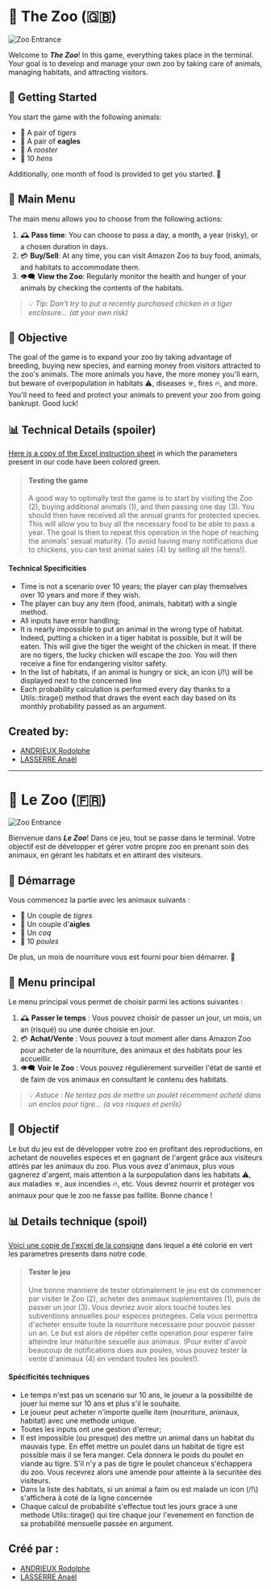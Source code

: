 # 🐯 The Zoo (🇬🇧)

![Zoo Entrance](https://cdn-icons-png.flaticon.com/512/2093/2093797.png)

Welcome to __*The Zoo*__! In this game, everything takes place in the terminal. Your goal is to develop and manage your own zoo by taking care of animals, managing habitats, and attracting visitors.

## 🚀 Getting Started

You start the game with the following animals:

- 🐯 A pair of *tigers*
- 🦅 A pair of __eagles__
- 🐓 A _rooster_
- 🐔 10 *hens*

Additionally, one month of food is provided to get you started. 🍖

## 📖 Main Menu

The main menu allows you to choose from the following actions:

1. 🕰️ **Pass time**: You can choose to pass a day, a month, a year (risky), or a chosen duration in days.
2. 💳 **Buy/Sell**: At any time, you can visit Amazon Zoo to buy food, animals, and habitats to accommodate them.
3. 👁️‍🗨️ **View the Zoo**: Regularly monitor the health and hunger of your animals by checking the contents of the habitats.

> 💡 *Tip: Don't try to put a recently purchased chicken in a tiger enclosure... (at your own risk)*

## 🎯 Objective

The goal of the game is to expand your zoo by taking advantage of breeding, buying new species, and earning money from visitors attracted to the zoo's animals. The more animals you have, the more money you'll earn, but beware of overpopulation in habitats ⚠️, diseases ☣️, fires 🔥, and more. You'll need to feed and protect your animals to prevent your zoo from going bankrupt. Good luck!

## 📊 Technical Details (spoiler)

[Here is a copy of the Excel instruction sheet](https://docs.google.com/spreadsheets/d/1MjxqtMzeRHTIvxKP_Xu-opLi2-lufaPF5iwtXDAlAe8/edit?usp=sharing) in which the parameters present in our code have been colored green.

>#### Testing the game
>A good way to optimally test the game is to start by visiting the Zoo (2), buying additional animals (1), and then passing one day (3). You should then have received all the annual grants for protected species. This will allow you to buy all the necessary food to be able to pass a year. The goal is then to repeat this operation in the hope of reaching the animals' sexual maturity. (To avoid having many notifications due to chickens, you can test animal sales (4) by selling all the hens!).

#### Technical Specificities

- Time is not a scenario over 10 years; the player can play themselves over 10 years and more if they wish.
- The player can buy any item (food, animals, habitat) with a single method.
- All inputs have error handling;
- It is nearly impossible to put an animal in the wrong type of habitat. Indeed, putting a chicken in a tiger habitat is possible, but it will be eaten. This will give the tiger the weight of the chicken in meat. If there are no tigers, the lucky chicken will escape the zoo. You will then receive a fine for endangering visitor safety.
- In the list of habitats, if an animal is hungry or sick, an icon (/!\\) will be displayed next to the concerned line
- Each probability calculation is performed every day thanks to a Utils::tirage() method that draws the event each day based on its monthly probability passed as an argument.

## Created by:

- [ANDRIEUX Rodolphe](https://github.com/RodolpheANDRIEUX)
- [LASSERRE Anaël]()

---
# 🐯 Le Zoo (🇫🇷)

![Zoo Entrance](https://cdn-icons-png.flaticon.com/512/2093/2093797.png)

Bienvenue dans __*Le Zoo*__! Dans ce jeu, tout se passe dans le terminal. Votre objectif est de développer et gérer votre propre zoo en prenant soin des animaux, en gérant les habitats et en attirant des visiteurs.

## 🚀 Démarrage

Vous commencez la partie avec les animaux suivants :

- 🐯 Un couple de *tigres*
- 🦅 Un couple d'__aigles__
- 🐓 Un _coq_
- 🐔 10 *poules*

De plus, un mois de nourriture vous est fourni pour bien démarrer. 🍖

## 📖 Menu principal

Le menu principal vous permet de choisir parmi les actions suivantes :

1. 🕰️ **Passer le temps** : Vous pouvez choisir de passer un jour, un mois, un an (risqué) ou une durée choisie en jour.
2. 💳 **Achat/Vente** : Vous pouvez à tout moment aller dans Amazon Zoo pour acheter de la nourriture, des animaux et des habitats pour les accueillir.
3. 👁️‍🗨️ **Voir le Zoo** : Vous pouvez régulièrement surveiller l'état de santé et de faim de vos animaux en consultant le contenu des habitats.

> 💡 *Astuce : Ne tentez pas de mettre un poulet récemment acheté dans un enclos pour tigre... (a vos risques et perils)*

## 🎯 Objectif

Le but du jeu est de développer votre zoo en profitant des reproductions, en achetant de nouvelles espèces et en gagnant de l'argent grâce aux visiteurs attirés par les animaux du zoo. Plus vous avez d'animaux, plus vous gagnerez d'argent, mais attention à la surpopulation dans les habitats ⚠️, aux maladies ☣️, aux incendies 🔥, etc. Vous devrez nourrir et protéger vos animaux pour que le zoo ne fasse pas faillite. Bonne chance !

## 📊 Details technique (spoil)

[Voici une copie de l'excel de la consigne](https://docs.google.com/spreadsheets/d/1MjxqtMzeRHTIvxKP_Xu-opLi2-lufaPF5iwtXDAlAe8/edit?usp=sharing) dans lequel a été colorié en vert les parametres presents dans notre code.

>#### Tester le jeu
>Une bonne manniere de tester obtimalement le jeu est de commencer par visiter le Zoo (2), acheter des animaux suplementaires (1), puis de passer un jour (3). Vous devriez avoir alors touché toutes les subventions annuelles pour especes protegées. Cela vous permettra d'acheter ensuite toute la nourriture necessaire pour pouvoir passer un an. Le but est alors de répéter cette operation pour esperer faire atteindre leur maturitée sexuelle aux animaux. (Pour eviter d'avoir beaucoup de notifications dues aux poules, vous pouvez tester la vente d'animaux (4) en vendant toutes les poules!).

#### Spécificités techniques

- Le temps n'est pas un scenario sur 10 ans, le joueur a la possibilité de jouer lui meme sur 10 ans et plus s'il le souhaite.
- Le joueur peut acheter n'importe quelle item (nourriture, animaux, habitat) avec une methode unique.
- Toutes les inputs ont une gestion d'erreur;
- Il est impossible (ou presque) des mettre un animal dans un habitat du mauvais type. En effet mettre un poulet dans un habitat de tigre est possible mais il se fera manger. Cela donnera le poids du poulet en viande au tigre. S'il n'y a pas de tigre le poulet chanceux s'échappera du zoo. Vous recevrez alors une amende pour atteinte à la securitée des visiteurs.
- Dans la liste des habitats, si un animal a faim ou est malade un icon (/!\\) s'affichera à coté de la ligne concernée
- Chaque calcul de probabilité s'effectue tout les jours grace à une methode Utils::tirage() qui tire chaque jour l'evenement en fonction de sa probabilité mensuelle passée en argument.

## Créé par :

- [ANDRIEUX Rodolphe](https://github.com/RodolpheANDRIEUX)
- [LASSERRE Anaël]()
